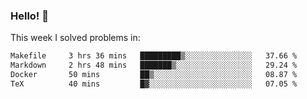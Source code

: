 ### Hello! 👋

This week I solved problems in:

<!--START_SECTION:waka-->

```txt
Makefile     3 hrs 36 mins   █████████▒░░░░░░░░░░░░░░░   37.66 %
Markdown     2 hrs 48 mins   ███████▒░░░░░░░░░░░░░░░░░   29.24 %
Docker       50 mins         ██▒░░░░░░░░░░░░░░░░░░░░░░   08.87 %
TeX          40 mins         █▓░░░░░░░░░░░░░░░░░░░░░░░   07.05 %
```

<!--END_SECTION:waka-->
